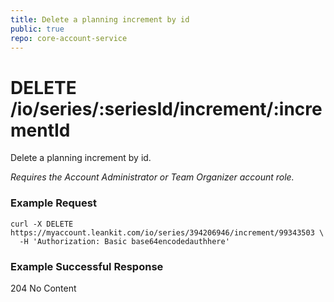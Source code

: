 ```yaml
---
title: Delete a planning increment by id
public: true
repo: core-account-service
---
```

# DELETE /io/series/:seriesId/increment/:incrementId
Delete a planning increment by id.

_Requires the Account Administrator or Team Organizer account role._

### Example Request
```shell
curl -X DELETE https://myaccount.leankit.com/io/series/394206946/increment/99343503 \
  -H 'Authorization: Basic base64encodedauthhere'
```

### Example Successful Response

204 No Content


